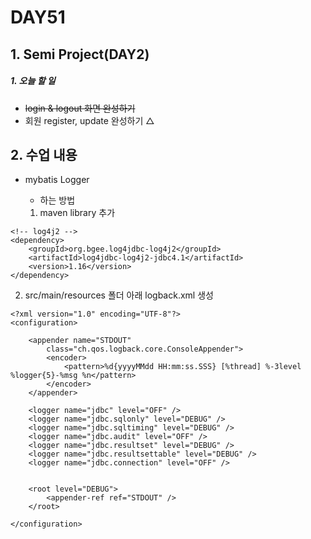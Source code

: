 # DAY51

## 1. Semi Project(DAY2)

##### 1. 오늘 할 일
* ~~login & logout 화면 완성하기~~
* 회원 register, update 완성하기 △
 
 
## 2. 수업 내용
* mybatis Logger

  * 하는 방법
  1. maven library 추가
```
<!-- log4j2 -->   
<dependency>
	<groupId>org.bgee.log4jdbc-log4j2</groupId>
	<artifactId>log4jdbc-log4j2-jdbc4.1</artifactId>
	<version>1.16</version>
</dependency>
```
2. src/main/resources 폴더 아래 logback.xml 생성
```
<?xml version="1.0" encoding="UTF-8"?>
<configuration>

	<appender name="STDOUT"
		class="ch.qos.logback.core.ConsoleAppender">
		<encoder>
			<pattern>%d{yyyyMMdd HH:mm:ss.SSS} [%thread] %-3level %logger{5}-%msg %n</pattern>
		</encoder>
	</appender>
	
	<logger name="jdbc" level="OFF" />
	<logger name="jdbc.sqlonly" level="DEBUG" />
	<logger name="jdbc.sqltiming" level="DEBUG" />
	<logger name="jdbc.audit" level="OFF" />
	<logger name="jdbc.resultset" level="DEBUG" />
	<logger name="jdbc.resultsettable" level="DEBUG" />
	<logger name="jdbc.connection" level="OFF" />

	
	<root level="DEBUG">
		<appender-ref ref="STDOUT" />
	</root>

</configuration>
```

